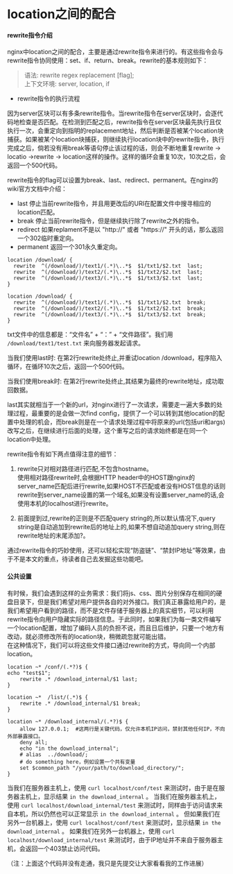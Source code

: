 # location之间的配合

#### rewrite指令介绍

nginx中location之间的配合，主要是通过rewrite指令来进行的。有这些指令会与rewrite指令协同使用：set、if、return、break。rewrite的基本规则如下：

> 语法:	rewrite regex replacement [flag];  
> 上下文环境:	server, location, if

* rewrite指令的执行流程

因为server区块可以有多条rewrite指令。当rewrite指令在server区块时，会逐代码地检查是否匹配。在检测到匹配之后，rewrite指令在server区块最先执行且仅执行一次，会重定向到指明的replacement地址，然后判断是否被某个location块捕获。如果被某个location块捕获，则继续执行location块中的rewrite指令，执行完成之后，倘若没有用break等语句停止该过程的话，则会不断地重复rewrite -> locatio ->rewrite -> location这样的操作。这样的循环会重复10次，10次之后，会返回一个500代码。

rewrite指令的flag可以设置为break、last、redirect、permanent。在nginx的wiki官方文档中介绍：
* last 停止当前rewrite指令，并且用更改后的URI在配置文件中搜寻相应的location匹配。
* break 停止当前rewrite指令，但是继续执行除了rewrite之外的指令。
* redirect 如果replament不是以 "http://" 或者 "https://" 开头的话，那么返回一个302临时重定向。
* permanent 返回一个301永久重定向。


```nginx
location /download/ {
  rewrite  ^(/download/)/text1/(.*)\..*$  $1/txt1/$2.txt  last;
  rewrite  ^(/download/)/text2/(.*)\..*$  $1/txt2/$2.txt  last;
  rewrite  ^(/download/)/text3/(.*)\..*$  $1/txt3/$2.txt  last;
}
```

```nginx
location /download/ {
  rewrite  ^(/download/)/text1/(.*)\..*$  $1/txt1/$2.txt  break;
  rewrite  ^(/download/)/text2/(.*)\..*$  $1/txt2/$2.txt  break;
  rewrite  ^(/download/)/text3/(.*)\..*$  $1/txt3/$2.txt  break;
}
```
txt文件中的信息都是：“文件名” + “：” + “文件路径”。我们用 `/download/text1/test.txt` 来向服务器发起请求。

当我们使用last时: 在第2行rewrite处终止,并重试location /download，程序陷入循环，在循环10次之后，返回一个500代码。  

当我们使用break时: 在第2行rewrite处终止,其结果为最终的rewrite地址，成功取回数据。

last其实就相当于一个新的url，对nginx进行了一次请求，需要走一遍大多数的处理过程，最重要的是会做一次find config，提供了一个可以转到其他location的配置中处理的机会，而break则是在一个请求处理过程中将原来的url(包括uri和args)改写之后，在继续进行后面的处理，这个重写之后的请求始终都是在同一个location中处理。


rewrite指令有如下两点值得注意的细节：
1. rewrite只对相对路径进行匹配,不包含hostname。  
使用相对路径rewrite时,会根据HTTP header中的HOST跟nginx的server_name匹配后进行rewrite,如果HOST不匹配或者没有HOST信息的话则rewrite到server_name设置的第一个域名,如果没有设置server_name的话,会使用本机的localhost进行rewrite。

2. 前面提到过,rewrite的正则是不匹配query string的,所以默认情况下,query string是自动追加到rewrite后的地址上的,如果不想自动追加query string,则在rewrite地址的末尾添加?。

通过rewrite指令的巧妙使用，还可以轻松实现“防盗链”、“禁封IP地址”等效果，由于不是本文的重点，待读者自己去发掘这些功能吧。

#### 公共设置

有时候，我们会遇到这样的业务需求：我们将js、css、图片分别保存在相同的硬盘目录下，但是我们希望对用户提供各自的对外接口。我们真正暴露给用户的，是我们希望用户看到的路径，而不是文件存储于服务器上的真实细节，可以利用rewrite指令向用户隐藏实际的路径信息。于此同时，如果我们为每一类文件编写一个location配置，增加了编码人员的负担不说，而且日后维护，只要一个地方有改动，就必须修改所有的location块，稍微疏忽就可能出错。  
在这种情况下，我们可以将这些文件接口通过rewrite的方式，导向同一个内部location。

```nginx
location ~* /conf/(.*?)$ {
echo "test$1";
    rewrite .* /download_internal/$1 last;
}

location ~*  /list/(.*)$ {
    rewrite .* /download_internal/$1 break;
}

location ~* /download_internal/(.*?)$ {
    allow 127.0.0.1;  #这两行是关键代码，仅允许本机IP访问，禁封其他任何IP，不向外部暴露接口。
    deny all;
    echo "in the download_internal";
    # alias  ../download/;
    # do something here，例如设置一个共有变量
    set $common_path "/your/path/to/download_directory/";
}
```

当我们在服务器主机上，使用 `curl localhost/conf/test` 来测试时，由于是在服务器主机上，显示结果 `in the download_internal` 。
当我们在服务器主机上，使用 `curl localhost/download_internal/test` 来测试时，同样由于访问请求来自本机，所以仍然也可以正常显示 `in the download_internal` 。
但如果我们在另外一台机器上，使用 `curl localhost/conf/test` 来测试时，显示结果 `in the download_internal` 。
如果我们在另外一台机器上，使用 `curl localhost/download_internal/test` 来测试时，由于IP地址并不来自于服务器主机，会返回一个403禁止访问代码。

（注：上面这个代码并没有走通，我只是先提交让大家看看我的工作进展）
